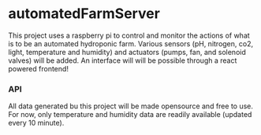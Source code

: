 # automatedFarmServer

This project uses a raspberry pi to control and monitor the actions of what is to be an automated hydroponic farm. Various sensors (pH, nitrogen, co2, light, temperature and humidity) and actuators (pumps, fan, and solenoid valves) will be added. An interface will will be possible through a react powered frontend!

### API
All data generated bu this project will be made opensource and free to use. For now, only temperature and humidity data are readily available (updated every 10 minute).
